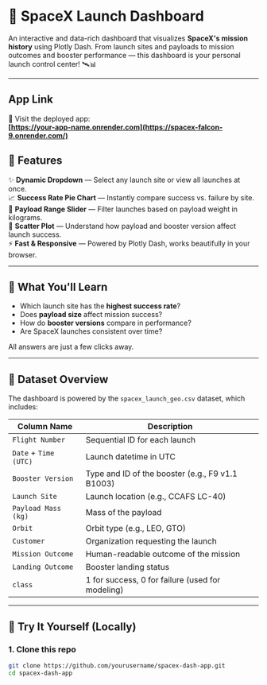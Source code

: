 # 🚀 SpaceX Launch Dashboard

An interactive and data-rich dashboard that visualizes **SpaceX's mission history** using Plotly Dash. From launch sites and payloads to mission outcomes and booster performance — this dashboard is your personal launch control center! 🛰️📊

---

## App Link

🔗 Visit the deployed app:  
**[https://your-app-name.onrender.com](https://spacex-falcon-9.onrender.com/)** 

## 🌟 Features

✨ **Dynamic Dropdown** — Select any launch site or view all launches at once.  
📈 **Success Rate Pie Chart** — Instantly compare success vs. failure by site.  
🎯 **Payload Range Slider** — Filter launches based on payload weight in kilograms.  
🚀 **Scatter Plot** — Understand how payload and booster version affect launch success.  
⚡ **Fast & Responsive** — Powered by Plotly Dash, works beautifully in your browser.

---

## 🧠 What You'll Learn

- Which launch site has the **highest success rate**?
- Does **payload size** affect mission success?
- How do **booster versions** compare in performance?
- Are SpaceX launches consistent over time?

All answers are just a few clicks away.

---

## 📁 Dataset Overview

The dashboard is powered by the `spacex_launch_geo.csv` dataset, which includes:

| Column Name           | Description |
|-----------------------|-------------|
| `Flight Number`       | Sequential ID for each launch |
| `Date` + `Time (UTC)` | Launch datetime in UTC |
| `Booster Version`     | Type and ID of the booster (e.g., F9 v1.1 B1003) |
| `Launch Site`         | Launch location (e.g., CCAFS LC-40) |
| `Payload Mass (kg)`   | Mass of the payload |
| `Orbit`               | Orbit type (e.g., LEO, GTO) |
| `Customer`            | Organization requesting the launch |
| `Mission Outcome`     | Human-readable outcome of the mission |
| `Landing Outcome`     | Booster landing status |
| `class`               | 1 for success, 0 for failure (used for modeling)

---

## 🚀 Try It Yourself (Locally)

### 1. Clone this repo
```bash
git clone https://github.com/yourusername/spacex-dash-app.git
cd spacex-dash-app
